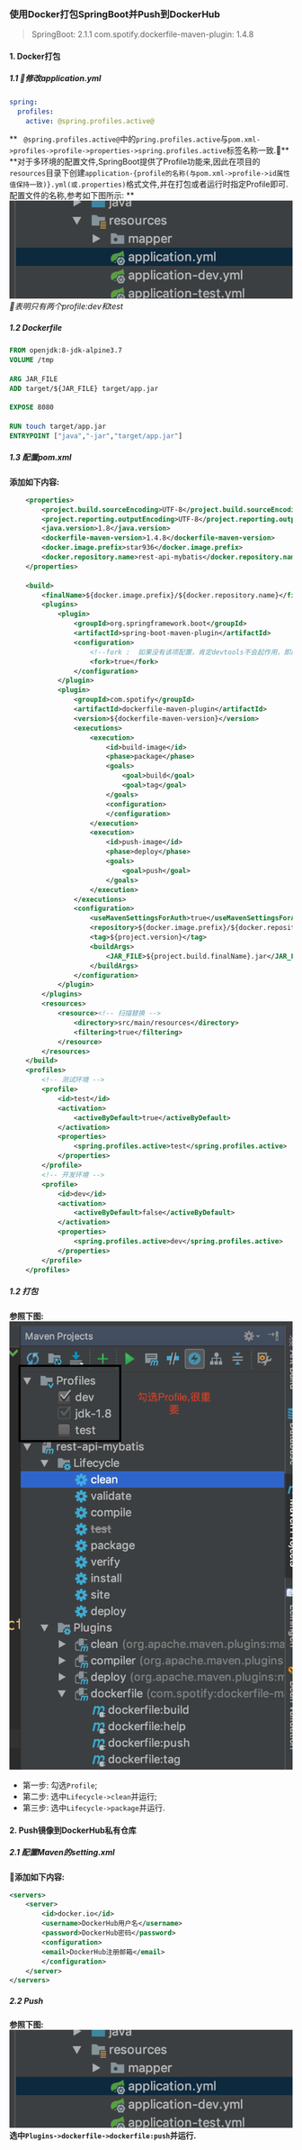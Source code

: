### 使用Docker打包SpringBoot并Push到DockerHub

> SpringBoot: 2.1.1
> com.spotify.dockerfile-maven-plugin: 1.4.8


#### 1. Docker打包
##### 1.1 修改application.yml
```yaml
spring:
  profiles:
    active: @spring.profiles.active@
```
** ` @spring.profiles.active@`中的`pring.profiles.active`与`pom.xml->profiles->profile->properties->spring.profiles.active`标签名称一致.**
**对于多环境的配置文件,SpringBoot提供了Profile功能来,因此在项目的`resources`目录下创建`application-{profile的名称(与pom.xml->profile->id属性值保持一致)}.yml(或.properties)`格式文件,并在打包或者运行时指定Profile即可.配置文件的名称,参考如下图所示: **
![图1](docker/1.png)
*表明只有两个profile:dev和test*

##### 1.2 Dockerfile
```Dockerfile
FROM openjdk:8-jdk-alpine3.7
VOLUME /tmp

ARG JAR_FILE
ADD target/${JAR_FILE} target/app.jar

EXPOSE 8080

RUN touch target/app.jar
ENTRYPOINT ["java","-jar","target/app.jar"]
```

##### 1.3 配置pom.xml
**添加如下内容:**
```xml
	<properties>
		<project.build.sourceEncoding>UTF-8</project.build.sourceEncoding>
		<project.reporting.outputEncoding>UTF-8</project.reporting.outputEncoding>
		<java.version>1.8</java.version>
        <dockerfile-maven-version>1.4.8</dockerfile-maven-version>
        <docker.image.prefix>star936</docker.image.prefix>
        <docker.repository.name>rest-api-mybatis</docker.repository.name>
	</properties>

    <build>
        <finalName>${docker.image.prefix}/${docker.repository.name}</finalName>
        <plugins>
            <plugin>
                <groupId>org.springframework.boot</groupId>
                <artifactId>spring-boot-maven-plugin</artifactId>
                <configuration>
                    <!--fork :  如果没有该项配置，肯定devtools不会起作用，即应用不会restart -->
                    <fork>true</fork>
                </configuration>
            </plugin>
            <plugin>
                <groupId>com.spotify</groupId>
                <artifactId>dockerfile-maven-plugin</artifactId>
                <version>${dockerfile-maven-version}</version>
                <executions>
                    <execution>
                        <id>build-image</id>
                        <phase>package</phase>
                        <goals>
                            <goal>build</goal>
                            <goal>tag</goal>
                        </goals>
                        <configuration>
                        </configuration>
                    </execution>
                    <execution>
                        <id>push-image</id>
                        <phase>deploy</phase>
                        <goals>
                            <goal>push</goal>
                        </goals>
                    </execution>
                </executions>
                <configuration>
                    <useMavenSettingsForAuth>true</useMavenSettingsForAuth>
                    <repository>${docker.image.prefix}/${docker.repository.name}</repository>
                    <tag>${project.version}</tag>
                    <buildArgs>
                        <JAR_FILE>${project.build.finalName}.jar</JAR_FILE>
                    </buildArgs>
                </configuration>
            </plugin>
        </plugins>
        <resources>
            <resource><!-- 扫描替换 -->
                <directory>src/main/resources</directory>
                <filtering>true</filtering>
            </resource>
        </resources>
    </build>
    <profiles>
        <!-- 测试环境 -->
        <profile>
            <id>test</id>
            <activation>
                <activeByDefault>true</activeByDefault>
            </activation>
            <properties>
                <spring.profiles.active>test</spring.profiles.active>
            </properties>
        </profile>
        <!-- 开发环境 -->
        <profile>
            <id>dev</id>
            <activation>
                <activeByDefault>false</activeByDefault>
            </activation>
            <properties>
                <spring.profiles.active>dev</spring.profiles.active>
            </properties>
        </profile>
    </profiles>
```

##### 1.2 打包
**参照下图:**
![图2](docker/2.png)
* 第一步: 勾选`Profile`;
* 第二步: 选中`Lifecycle->clean`并运行;
* 第三步: 选中`Lifecycle->package`并运行.

#### 2. Push镜像到DockerHub私有仓库
##### 2.1 配置Maven的setting.xml
**添加如下内容:**
```xml
<servers>
    <server>
        <id>docker.io</id>
        <username>DockerHub用户名</username>
        <password>DockerHub密码</password>
        <configuration>
        <email>DockerHub注册邮箱</email>
        </configuration>
    </server>
</servers>
```
##### 2.2 Push
**参照下图:**
![图3](docker/3.png)
**选中`Plugins->dockerfile->dockerfile:push`并运行.**
